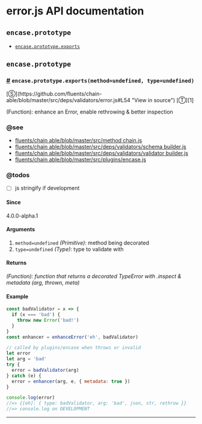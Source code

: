 # error.js API documentation

<!-- div class="toc-container" -->

<!-- div -->

## `encase.prototype`
* <a href="#encase-prototype-exports">`encase.prototype.exports`</a>

<!-- /div -->

<!-- /div -->

<!-- div class="doc-container" -->

<!-- div -->

## `encase.prototype`

<!-- div -->

<h3 id="encase-prototype-exports"><a href="#encase-prototype-exports">#</a>&nbsp;<code>encase.prototype.exports(method=undefined, type=undefined)</code></h3>
[&#x24C8;](https://github.com/fluents/chain-able/blob/master/src/deps/validators/error.js#L54 "View in source") [&#x24C9;][1]

(Function): enhance an Error, enable rethrowing & better inspection


### @see 

* <a href="https://github.com/fluents/chain-able/blob/master/src/MethodChain.js">fluents/chain able/blob/master/src/method chain.js</a>
* <a href="https://github.com/fluents/chain-able/blob/master/src/deps/validators/schemaBuilder.js">fluents/chain able/blob/master/src/deps/validators/schema builder.js</a>
* <a href="https://github.com/fluents/chain-able/blob/master/src/deps/validators/validatorBuilder.js">fluents/chain able/blob/master/src/deps/validators/validator builder.js</a>
* <a href="https://github.com/fluents/chain-able/blob/master/src/plugins/encase.js">fluents/chain able/blob/master/src/plugins/encase.js</a>

### @todos 

- [ ] js stringify if development
 
#### Since
4.0.0-alpha.1

#### Arguments
1. `method=undefined` *(Primitive)*: method being decorated
2. `type=undefined` *(Type)*: type to validate with

#### Returns
*(Function): function that returns a decorated TypeError with .inspect & metadata (arg, thrown, meta)*

#### Example
```js
const badValidator = x => {
  if (x === 'bad') {
    throw new Error('bad!')
  }
}
const enhancer = enhanceError('eh', badValidator)

// called by plugins/encase when throws or invalid
let error
let arg = 'bad'
try {
  error = badValidator(arg)
} catch (e) {
  error = enhancer(arg, e, { metadata: true })
}

console.log(error)
//=> {[eh]: { type: badValidator, arg: 'bad', json, str, rethrow }}
//=> console.log on DEVELOPMENT

```
---

<!-- /div -->

<!-- /div -->

<!-- /div -->

 [1]: #encase.prototype "Jump back to the TOC."
